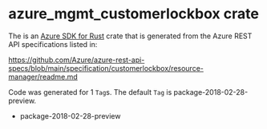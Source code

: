 # azure_mgmt_customerlockbox crate

The is an [Azure SDK for Rust](https://github.com/Azure/azure-sdk-for-rust) crate that is generated from the Azure REST API specifications listed in:

https://github.com/Azure/azure-rest-api-specs/blob/main/specification/customerlockbox/resource-manager/readme.md

Code was generated for 1 `Tag`s. The default `Tag` is package-2018-02-28-preview.


- package-2018-02-28-preview